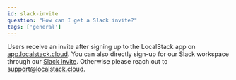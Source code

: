 ```yaml
---
id: slack-invite
question: "How can I get a Slack invite?"
tags: ['general']
---
```


Users receive an invite after signing up to the LocalStack app on [app.localstack.cloud](https://app.localstack.cloud). You can also directly sign-up for our Slack workspace through our [Slack invite](http://slack.localstack.cloud/). Otherwise please reach out to [support@localstack.cloud](mailto:support@localstack.cloud).
